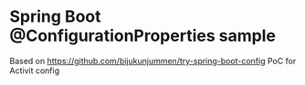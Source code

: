 Spring Boot @ConfigurationProperties sample
===========================================
Based on https://github.com/bijukunjummen/try-spring-boot-config
PoC for Activit config